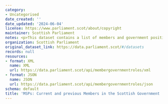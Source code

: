 ```yaml
---
category:
- Uncategorised
date_created: ''
date_updated: '2024-06-04'
license: https://www.parliament.scot/about/copyright
maintainer: Scottish Parliament
notes: <p>This dataset contains a list of members and government positions.</p>
organization: Scottish Parliament
original_dataset_link: https://data.parliament.scot/#/datasets
records: null
resources:
- format: XML
  name: XML
  url: https://data.parliament.scot/api/membergovernmentroles/xml
- format: JSON
  name: JSON
  url: https://data.parliament.scot/api/membergovernmentroles/json
schema: default
title: 'MSPs: Current and previous Members in the Scottish Government '
---
```

